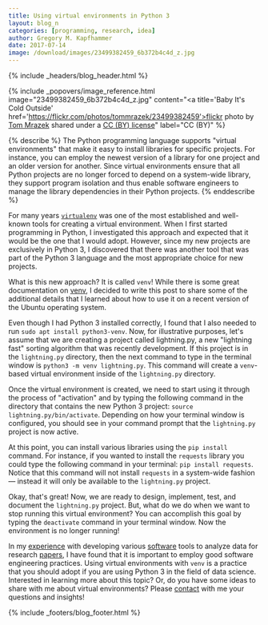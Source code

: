 ```yaml
---
title: Using virtual environments in Python 3
layout: blog_n
categories: [programming, research, idea]
author: Gregory M. Kapfhammer
date: 2017-07-14
image: /download/images/23499382459_6b372b4c4d_z.jpg
---
```


{% include _headers/blog_header.html %}

<!-- Include header image -->
{% include _popovers/image_reference.html image="23499382459_6b372b4c4d_z.jpg" content="<a title='Baby It\'s Cold Outside' href='https://flickr.com/photos/tommrazek/23499382459'>flickr photo</a> by <a href='https://flickr.com/people/tommrazek'>Tom Mrazek</a> shared under a <a href='https://creativecommons.org/licenses/by/2.0/'>CC (BY) license</a>" label="CC (BY)" %}

{% describe %}
The Python programming language supports "virtual environments" that make it
easy to install libraries for specific projects. For instance, you can employ
the newest version of a library for one project and an older version for
another. Since virtual environments ensure that all Python projects are no
longer forced to depend on a system-wide library, they support program isolation
and thus enable software engineers to manage the library dependencies in their
Python projects.
{% enddescribe %}

For many years [`virtualenv`](https://virtualenv.pypa.io/en/latest/) was one of
the most established and well-known tools for creating a virtual environment.
When I first started programming in Python, I investigated this approach and
expected that it would be the one that I would adopt. However, since my new
projects are exclusively in Python 3, I discovered that there was another tool
that was part of the Python 3 language and the most appropriate choice for new
projects.

What is this new approach? It is called `venv`! While there is some great
documentation on [venv](https://docs.python.org/3/library/venv.html), I decided
to write this post to share some of the additional details that I learned about
how to use it on a recent version of the Ubuntu operating system.

Even though I had Python 3 installed correctly, I found that I also needed to
run `sudo apt install python3-venv`. Now, for illustrative purposes, let's
assume that we are creating a project called lightning.py, a new "lightning
fast" sorting algorithm that was recently development. If this project is in the
`lightning.py` directory, then the next command to type in the terminal window
is `python3 -m venv lightning.py`. This command will create a `venv`-based
virtual environment inside of the `lightning.py` directory.

Once the virtual environment is created, we need to start using it through the
process of "activation" and by typing the following command in the directory
that contains the new Python 3 project: `source lightning.py/bin/activate`.
Depending on how your terminal window is configured, you should see in your
command prompt that the `lightning.py` project is now active.

At this point, you can install various libraries using the `pip install`
command. For instance, if you wanted to install the `requests` library you could
type the following command in your terminal: `pip install requests`. Notice that
this command will not install `requests` in a system-wide fashion &mdash;
instead it will only be available to the `lightning.py` project.

Okay, that's great! Now, we are ready to design, implement, test, and document
the `lightning.py` project. But, what do we do when we want to stop running this
virtual environment? You can accomplish this goal by typing the `deactivate`
command in your terminal window. Now the environment is no longer running!

In my [experience]({{site.baseurl}}service/) with developing various
[software]({{site.baseurl}}software/) tools to analyze data for research
[papers]({{site.baseurl}}research/papers/), I have found that it is important to
employ good software engineering practices. Using virtual environments with
`venv` is a practice that you should adopt if you are using Python 3 in the
field of data science. Interested in learning more about this topic? Or, do you
have some ideas to share with me about virtual environments? Please
[contact]({{site.baseurl}}contact/) with me your questions and insights!

{% include _footers/blog_footer.html %}
